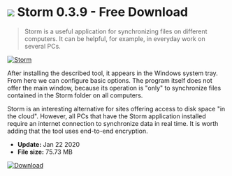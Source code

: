 # ![](https://cdn.softexe.net/static/icon/4/storm-10744.png) Storm 0.3.9 - Free Download

> Storm is a useful application for synchronizing files on different computers. It can be helpful, for example, in everyday work on several PCs.

[![Storm](https:https://tse3.mm.bing.net/th?id=OIP.RQ-TuPP81MB6UooXXYDdAQHaFj&pid=Api)](https://softexe.net/win/disks-files/compare-sync/storm:pRgdd.html)

After installing the described tool, it appears in the Windows system tray. From here we can configure basic options. The program itself does not offer the main window, because its operation is "only" to synchronize files contained in the Storm folder on all computers.
 
 Storm is an interesting alternative for sites offering access to disk space "in the cloud". However, all PCs that have the Storm application installed require an internet connection to synchronize data in real time. It is worth adding that the tool uses end-to-end encryption.


- **Update:** Jan 22 2020
- **File size:** 75.73 MB

[![Download](https://cdn.softexe.net/static/img/download.png)](https://softexe.net/win/disks-files/compare-sync/storm:pRgdd.html)

